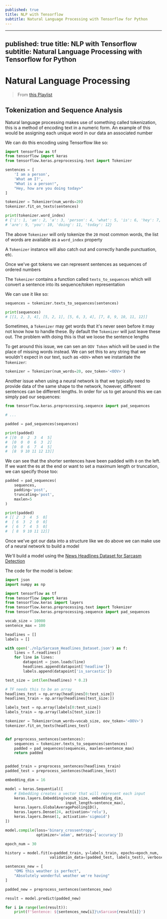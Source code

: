 ```yaml
---
published: true
title: NLP with Tensorflow
subtitle: Natural Language Processing with Tensorflow for Python
---
```


---
published: true
title: NLP with Tensorflow
subtitle: Natural Language Processing with Tensorflow for Python
---

# Natural Language Processing

> From [this Playlist](https://www.youtube.com/watch?v=fNxaJsNG3-s&list=PLQY2H8rRoyvwLbzbnKJ59NkZvQAW9wLbx&index=1)

## Tokenization and Sequence Analysis

Natural language processing makes use of something called tokenization, this is a method of encoding text in a numeric form. An example of this would be assigning each unique word in our data an associated number

We can do this encoding using Tensorflow like so:

```py
import tensorflow as tf
from tensorflow import keras
from tensorflow.keras.preprocessing.text import Tokenizer

sentences = [
    'I am a person',
    'What am I?',
    "What is a person!",
    "Hey, how are you doing today>"
]

tokenizer = Tokenizer(num_words=20)
tokenizer.fit_on_texts(sentences)

print(tokenizer.word_index)
# {'i': 1, 'am': 2, 'a': 3, 'person': 4, 'what': 5, 'is': 6, 'hey': 7, 'how': 8,
# 'are': 9, 'you': 10, 'doing': 11, 'today': 12}
```

The above `Tokenizer` will only tokenize the `20` most common words, the list of words are available as a `word_index` property

A `Tokenizer` instance will also catch out and correctly handle punctuation, etc.

Once we've got tokens we can represent sentences as sequences of ordered numbers

The `Tokenizer` contains a function called `texts_to_sequences` which will convert a sentence into its sequence/token representation

We can use it like so:

```py
sequences = tokenizer.texts_to_sequences(sentences)

print(sequences)
# [[1, 2, 3, 4], [5, 2, 1], [5, 6, 3, 4], [7, 8, 9, 10, 11, 12]]
```

Sometimes, a `Tokenizer` may get words that it's never seen before it may not know how to handle these. By default the `Tokenizer` will just leave these out. The problem with doing this is that we loose the sentence lengths

To get around this issue, we can sen an `OOV Token` which will be used in the place of missing words instead. We can set this to any string that we wouldn't expect in our text, such as `<OOV>` when we instantiate the `Tokenizer`:

```py
tokenizer = Tokenizer(num_words=20, oov_token='<OOV>')
```

Another issue when using a neural network is that we typically need to provide data of the same shape to the network, however, different sentences can be different lengths. In order for us to get around this we can simply pad our sequences:

```py
from tensorflow.keras.preprocessing.sequence import pad_sequences

# ...

padded = pad_sequences(sequences)

print(padded)
# [[0  0  2  3  4  5]
#  [0  0  0  6  3  2]
#  [0  0  6  7  4  5]
#  [8  9 10 11 12 13]]
```

We can see that the shorter sentences have been padded with `0` on the left. If we want the `0`s at the end or want to set a maximum length or truncation, we can specify those too:

```py
padded = pad_sequences(
    sequences,
    padding='post',
    truncating='post',
    maxlen=5
)

print(padded)
# [[ 2  3  4  5  0]
#  [ 6  3  2  0  0]
#  [ 6  7  4  5  0]
#  [ 8  9 10 11 12]]
```

Once we've got our data into a structure like we do above we can make use of a neural network to build a model

We'll build a model using the [News Headlines Dataset for Sarcasm Detection](https://www.kaggle.com/rmisra/news-headlines-dataset-for-sarcasm-detection/home)

The code for the model is below:

```py
import json
import numpy as np

import tensorflow as tf
from tensorflow import keras
from tensorflow.keras import layers
from tensorflow.keras.preprocessing.text import Tokenizer
from tensorflow.keras.preprocessing.sequence import pad_sequences

vocab_size = 10000
sentence_max = 100

headlines = []
labels = []

with open('./nlp/Sarcasm_Headlines_Dataset.json') as f:
    lines = f.readlines()
    for line in lines:
        datapoint = json.loads(line)
        headlines.append(datapoint['headline'])
        labels.append(datapoint['is_sarcastic'])

test_size = int(len(headlines) * 0.2)

# TF needs this to be an array
headlines_test = np.array(headlines[0:test_size])
headlines_train = np.array(headlines[test_size:])

labels_test = np.array(labels[0:test_size])
labels_train = np.array(labels[test_size:])

tokenizer = Tokenizer(num_words=vocab_size, oov_token='<OOV>')
tokenizer.fit_on_texts(headlines_test)


def preprocess_sentences(sentences):
    sequences = tokenizer.texts_to_sequences(sentences)
    padded = pad_sequences(sequences, maxlen=sentence_max)
    return padded


padded_train = preprocess_sentences(headlines_train)
padded_test = preprocess_sentences(headlines_test)

embedding_dim = 16

model = keras.Sequential([
    # Embedding creates a vector that will represent each input
    keras.layers.Embedding(vocab_size, embedding_dim,
                           input_length=sentence_max),
    keras.layers.GlobalAveragePooling1D(),
    keras.layers.Dense(24, activation='relu'),
    keras.layers.Dense(1, activation='sigmoid')
])

model.compile(loss='binary_crossentropy',
              optimizer='adam', metrics=['accuracy'])

epoch_num = 30

history = model.fit(x=padded_train, y=labels_train, epochs=epoch_num,
                    validation_data=(padded_test, labels_test), verbose=2)

sentences_new = [
    "OMG this weather is perfect",
    "Absolutely wonderful weather we're having"
]

padded_new = preprocess_sentences(sentences_new)

result = model.predict(padded_new)

for i in range(len(result)):
    print(f'Sentence: ${sentences_new[i]}\nSarcasm{result[i]}')
```
